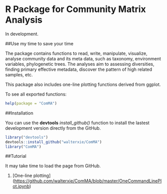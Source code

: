 # R Package for Community Matrix Analysis

In development. 

##Use my time to save your time

The package contains functions to read, write, manipulate, visualize, analyse community data and its meta data, 
such as taxonomy, environment variables, phylogenetic trees. The analyses aim to assessing diversities,
finding primary effective metadata, discover the pattern of high related samples, etc.   

This package also includes one-line plotting functions derived from ggplot.

To see all exported functions:
```R
help(package = "ComMA")
```

##Installation

You can use the **devtools** *install\_github()* function to install the lastest development version directly from the GitHub.

```R
library("devtools")
devtools::install_github("walterxie/ComMA")
library("ComMA")
```

##Tutorial

It may take time to load the page from GitHub.

1. [One-line plotting] (https://github.com/walterxie/ComMA/blob/master/OneCommandLinePlot.ipynb)


